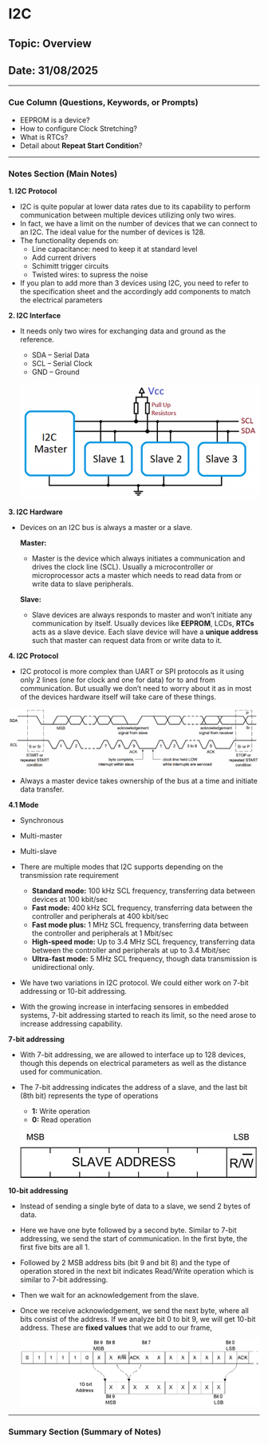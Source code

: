 # I2C

## Topic: Overview

## Date: 31/08/2025 

---

### Cue Column (Questions, Keywords, or Prompts)
- EEPROM is a device?
- How to configure Clock Stretching?
- What is RTCs?
- Detail about **Repeat Start Condition**?

---

### Notes Section (Main Notes)

**1. I2C Protocol**

- I2C is quite popular at lower data rates due to its capability to perform communication between multiple devices utilizing only two wires.
- In fact, we have a limit on the number of devices that we can connect to an I2C. The ideal value for the number of devices is 128. 
- The functionality depends on:
  - Line capacitance: need to keep it at standard level
  - Add current drivers
  - Schimitt trigger circuits
  - Twisted wires: to supress the noise
- If you plan to add more than 3 devices using I2C, you need to refer to the specification sheet and the accordingly add components to match the electrical parameters

**2. I2C Interface**

- It needs only two wires for exchanging data and ground as the reference.
  - SDA – Serial Data
  - SCL – Serial Clock
  - GND – Ground

  ![alt text](image-6.png)

**3. I2C Hardware**
- Devices on an I2C bus is always a master or a slave.

  **Master:**

  - Master is the device which always initiates a communication and drives the clock line (SCL). Usually a microcontroller or microprocessor acts a master which needs to read data from or write data to slave peripherals.

  **Slave:**
  - Slave devices are always responds to master and won’t initiate any communication by itself. Usually devices like **EEPROM**, LCDs, **RTCs** acts as a slave device. Each slave device will have a **unique address** such that master can request data from or write data to it.

**4. I2C Protocol**
- I2C protocol is more complex than UART or SPI protocols as it using only 2 lines (one for clock and one for data) for to and from communication. But usually we don’t need to worry about it as in most of the devices hardware itself will take care of these things.

![alt text](image-7.png)

- Always a master device takes ownership of the bus at a time and initiate data transfer.

**4.1 Mode**

- Synchronous
- Multi-master
- Multi-slave
- There are multiple modes that I2C supports depending on the transmission rate requirement
  - **Standard mode:** 100 kHz SCL frequency, transferring data between devices at 100 kbit/sec
  - **Fast mode:** 400 kHz SCL frequency, transferring data between the controller and peripherals at 400 kbit/sec
  - **Fast mode plus:** 1 MHz SCL frequency, transferring data between the controller and peripherals at 1 Mbit/sec
  - **High-speed mode:** Up to 3.4 MHz SCL frequency, transferring data between the controller and peripherals at up to 3.4 Mbit/sec
  - **Ultra-fast mode:** 5 MHz SCL frequency, though data transmission is unidirectional only.

- We have two variations in I2C protocol. We could either work on 7-bit addressing or 10-bit addressing.
- With the growing increase in interfacing sensores in embedded systems, 7-bit addressing started to reach its limit, so the need arose to increase addressing capability.

**7-bit addressing**

  - With 7-bit addressing, we are allowed to interface up to 128 devices, though this depends on electrical parameters as well as the distance used for communication.
  - The 7-bit addressing indicates the address of a slave, and the last bit (8th bit) represents the type of operations
    - **1:** Write operation
    - **0:** Read operation

    ![alt text](image.png)

**10-bit addressing**

- Instead of sending a single byte of data to a slave, we send 2 bytes of data.
- Here we have one byte followed by a second byte. Similar to 7-bit addressing, we send the start of communication. In the first byte, the first five bits are all 1.
- Followed by 2 MSB address bits (bit 9 and bit 8) and the type of operation stored in the next bit indicates Read/Write operation which is similar to 7-bit addressing.
- Then we wait for an acknowledgement from the slave.
- Once we receive acknowledgement, we send the next byte, where all bits consist of the address. If we analyze bit 0 to bit 9, we will get 10-bit address. These are **fixed values** that we add to our frame,

    ![alt text](image-1.png)

---

### Summary Section (Summary of Notes)

